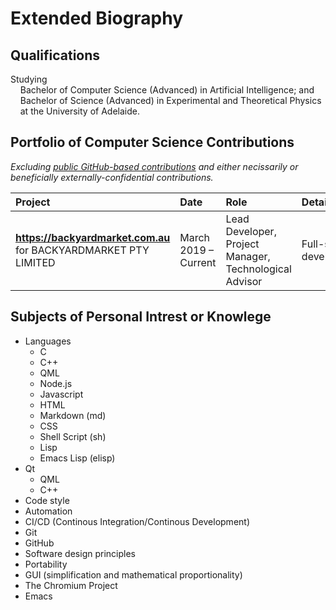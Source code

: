 # Extended Biography

## Qualifications

Studying<br/>
&nbsp;&nbsp;&nbsp;&nbsp;Bachelor of Computer Science (Advanced) in Artificial Intelligence; and<br/>
&nbsp;&nbsp;&nbsp;&nbsp;Bachelor of Science (Advanced) in Experimental and Theoretical Physics<br/>
&nbsp;&nbsp;&nbsp;&nbsp;at the University of Adelaide.<br/>

## Portfolio of Computer Science Contributions

*Excluding [public GitHub-based contributions](http://github.com/rzjnzk) and either necissarily or beneficially externally-confidential contributions.*

| **Project** | **Date** | **Role** | **Details** |
| :--- | :--- | :--- | :--- |
| **https://backyardmarket.com.au** for BACKYARDMARKET PTY LIMITED | March 2019 – Current | Lead Developer, Project Manager, Technological Advisor | Full-stack development |

## Subjects of Personal Intrest or Knowlege

- Languages
    - C
    - C++
    - QML
    - Node.js
    - Javascript
    - HTML
    - Markdown (md)
    - CSS
    - Shell Script (sh)
    - Lisp
    - Emacs Lisp (elisp)
- Qt
    - QML
    - C++
- Code style
- Automation
- CI/CD (Continous Integration/Continous Development)
- Git
- GitHub
- Software design principles
- Portability
- GUI (simplification and mathematical proportionality)
- The Chromium Project
- Emacs
<!--stackedit_data:
eyJoaXN0b3J5IjpbLTIwNjQzODMyMzQsMTMyODE0NzUxMCwtNj
AwMjcxMDE1XX0=
-->
